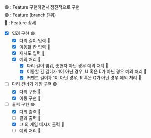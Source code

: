 🟢 : Feature 구현하면서 점진적으로 구현 <br>
🟣 : Feature (branch 단위) <br>
🔹 : Feature 상세 <br>

- [x] 입려 구현 🟣
  - [x] 다리 길이 입력 🔹
  - [x] 이동할 칸 입력 🔹
  - [x] 재시도 입력 🔹
  - [x] 예외 처리 🔹
    - [x] 다리 길이 범위, 숫현자 아닌 경우 예외 처리 🔹
    - [x] 이동할 칸 길이가 1이 아닌 경우, U 혹은 D가 아닌 경우 예외 처리 🔹 
    - [x] 커맨드 길이가 1이 아닌 경우, R 혹은 Q가 아닌 경우 예외 처리 🔹
- [ ] 다리 건너기 게임 구현 🟣
  - [x] 다리 구현 🔹
  - [x] 이동 구현 🔹
- [ ] 출력 구현 🟢
  - [x] 다리 출력 🔹
  - [ ] 결과 출력 🔹
  - [x] 그 외 게임 메시지 출력 🔹
  - [ ] 예외 처리 🔹